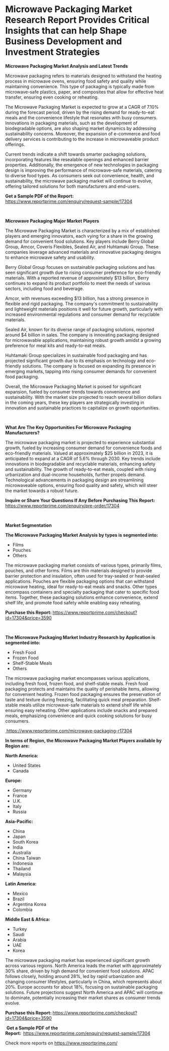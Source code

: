 <p><h1>Microwave Packaging Market Research Report Provides Critical Insights that can help Shape Business Development and Investment Strategies</h1></p><p><strong>Microwave Packaging Market Analysis and Latest Trends</strong></p>
<p><p>Microwave packaging refers to materials designed to withstand the heating process in microwave ovens, ensuring food safety and quality while maintaining convenience. This type of packaging is typically made from microwave-safe plastics, paper, and composites that allow for effective heat transfer, ensuring even cooking or reheating.</p><p>The Microwave Packaging Market is expected to grow at a CAGR of 7.10% during the forecast period, driven by the rising demand for ready-to-eat meals and the convenience lifestyle that resonates with busy consumers. Innovations in packaging materials, such as the development of biodegradable options, are also shaping market dynamics by addressing sustainability concerns. Moreover, the expansion of e-commerce and food delivery services is contributing to the increase in microwaveable product offerings. </p><p>Current trends indicate a shift towards smarter packaging solutions, incorporating features like resealable openings and enhanced barrier properties. Additionally, the emergence of new technologies in packaging design is improving the performance of microwave-safe materials, catering to diverse food types. As consumers seek out convenience, health, and sustainability, the microwave packaging market will continue to evolve, offering tailored solutions for both manufacturers and end-users.</p></p>
<p><strong>Get a Sample PDF of the Report:&nbsp;</strong> <a href="https://www.reportprime.com/enquiry/request-sample/17304?utm_campaign=2279&utm_medium=2&utm_source=Github&utm_content=ia&utm_term=18032025&utm_id=microwave-packaging">https://www.reportprime.com/enquiry/request-sample/17304</a></p>
<p>&nbsp;</p>
<p><strong>Microwave Packaging Major Market Players</strong></p>
<p><p>The Microwave Packaging Market is characterized by a mix of established players and emerging innovators, each vying for a share in the growing demand for convenient food solutions. Key players include Berry Global Group, Amcor, Coveris Flexibles, Sealed Air, and Huhtamaki Group. These companies leverage advanced materials and innovative packaging designs to enhance microwave safety and usability.</p><p>Berry Global Group focuses on sustainable packaging solutions and has seen significant growth due to rising consumer preference for eco-friendly materials. With a reported revenue of approximately $13 billion, Berry continues to expand its product portfolio to meet the needs of various sectors, including food and beverage.</p><p>Amcor, with revenues exceeding $13 billion, has a strong presence in flexible and rigid packaging. The company's commitment to sustainability and lightweight materials positions it well for future growth, particularly with increased environmental regulations and consumer demand for recyclable materials.</p><p>Sealed Air, known for its diverse range of packaging solutions, reported around $4 billion in sales. The company is innovating packaging designed for microwavable applications, maintaining robust growth amidst a growing preference for meal kits and ready-to-eat meals.</p><p>Huhtamaki Group specializes in sustainable food packaging and has projected significant growth due to its emphasis on technology and eco-friendly solutions. The company is focused on expanding its presence in emerging markets, tapping into rising consumer demands for convenient food packaging.</p><p>Overall, the Microwave Packaging Market is poised for significant expansion, fueled by consumer trends towards convenience and sustainability. With the market size projected to reach several billion dollars in the coming years, these key players are strategically investing in innovation and sustainable practices to capitalize on growth opportunities.</p></p>
<p>&nbsp;</p>
<p><strong>What Are The Key Opportunities For Microwave Packaging Manufacturers?</strong></p>
<p><p>The microwave packaging market is projected to experience substantial growth, fueled by increasing consumer demand for convenience foods and eco-friendly materials. Valued at approximately $25 billion in 2023, it is anticipated to expand at a CAGR of 5.6% through 2030. Key trends include innovations in biodegradable and recyclable materials, enhancing safety and sustainability. The growth of ready-to-eat meals, coupled with rising urbanization and dual-income households, further propels demand. Technological advancements in packaging design are streamlining microwaveable options, ensuring food quality and safety, which will steer the market towards a robust future.</p></p>
<p><strong>Inquire or Share Your Questions If Any Before Purchasing This Report:</strong> <a href="https://www.reportprime.com/enquiry/pre-order/17304?utm_campaign=2279&utm_medium=2&utm_source=Github&utm_content=ia&utm_term=18032025&utm_id=microwave-packaging">https://www.reportprime.com/enquiry/pre-order/17304</a></p>
<p>&nbsp;</p>
<p><strong>Market Segmentation</strong></p>
<p><strong>The Microwave Packaging Market Analysis by types is segmented into:</strong></p>
<p><ul><li>Films</li><li>Pouches</li><li>Others</li></ul></p>
<p><p>The microwave packaging market consists of various types, primarily films, pouches, and other forms. Films are thin materials designed to provide barrier protection and insulation, often used for tray-sealed or heat-sealed applications. Pouches are flexible packaging options that can withstand microwave heating, ideal for ready-to-eat meals and snacks. Other types encompass containers and specialty packaging that cater to specific food items. Together, these packaging solutions enhance convenience, extend shelf life, and promote food safety while enabling easy reheating.</p></p>
<p><strong>Purchase this Report:&nbsp;</strong><a href="https://www.reportprime.com/checkout?id=17304&price=3590&utm_campaign=2279&utm_medium=2&utm_source=Github&utm_content=ia&utm_term=18032025&utm_id=microwave-packaging">https://www.reportprime.com/checkout?id=17304&price=3590</a></p>
<p>&nbsp;</p>
<p><strong>The Microwave Packaging Market Industry Research by Application is segmented into:</strong></p>
<p><ul><li>Fresh Food</li><li>Frozen Food</li><li>Shelf-Stable Meals</li><li>Others</li></ul></p>
<p><p>The microwave packaging market encompasses various applications, including fresh food, frozen food, and shelf-stable meals. Fresh food packaging protects and maintains the quality of perishable items, allowing for convenient heating. Frozen food packaging ensures the preservation of taste and texture during freezing, facilitating quick meal preparation. Shelf-stable meals utilize microwave-safe materials to extend shelf life while ensuring easy reheating. Other applications include snacks and prepared meals, emphasizing convenience and quick cooking solutions for busy consumers.</p></p>
<p><a href="https://www.reportprime.com/microwave-packaging-r17304?utm_campaign=2279&utm_medium=2&utm_source=Github&utm_content=ia&utm_term=18032025&utm_id=microwave-packaging">&nbsp;https://www.reportprime.com/microwave-packaging-r17304</a></p>
<p><strong>In terms of Region, the Microwave Packaging Market Players available by Region are:</strong></p>
<p>
    <p> <strong> North America: </strong>
        <ul>
            <li>United States</li>
            <li>Canada</li>
        </ul>
        </p> 
    <p> <strong> Europe: </strong>
        <ul>
            <li>Germany</li>
            <li>France</li>
            <li>U.K.</li>
            <li>Italy</li>
            <li>Russia</li>
        </ul>
        </p> 
    <p> <strong> Asia-Pacific: </strong>
        <ul>
            <li>China</li>
            <li>Japan</li>
            <li>South Korea</li>
            <li>India</li>
            <li>Australia</li>
            <li>China Taiwan</li>
            <li>Indonesia</li>
            <li>Thailand</li>
            <li>Malaysia</li>
        </ul>
        </p> 
    <p> <strong> Latin America: </strong>
        <ul>
            <li>Mexico</li>
            <li>Brazil</li>
            <li>Argentina Korea</li>
            <li>Colombia</li>
        </ul>
        </p> 
    <p> <strong> Middle East & Africa: </strong>
        <ul>
            <li>Turkey</li>
            <li>Saudi</li>
            <li>Arabia</li>
            <li>UAE</li>
            <li>Korea</li>
        </ul>
    </p>
    </p>
<p><p>The microwave packaging market has experienced significant growth across various regions. North America leads the market with approximately 30% share, driven by high demand for convenient food solutions. APAC follows closely, holding around 28%, led by rapid urbanization and changing consumer lifestyles, particularly in China, which represents about 20%. Europe accounts for about 18%, focusing on sustainable packaging solutions. Future projections suggest North America and APAC will continue to dominate, potentially increasing their market shares as consumer trends evolve.</p></p>
<p><strong>Purchase this Report: </strong><a href="https://www.reportprime.com/checkout?id=17304&price=3590&utm_campaign=2279&utm_medium=2&utm_source=Github&utm_content=ia&utm_term=18032025&utm_id=microwave-packaging">https://www.reportprime.com/checkout?id=17304&price=3590</a></p>
<p>&nbsp;<strong>Get a Sample PDF of the Report:&nbsp;&nbsp;</strong><a href="https://www.reportprime.com/enquiry/request-sample/17304?utm_campaign=2279&utm_medium=2&utm_source=Github&utm_content=ia&utm_term=18032025&utm_id=microwave-packaging">https://www.reportprime.com/enquiry/request-sample/17304</a></p>
<p><strong></strong></p>
<p>Check more reports on <a href="https://www.reportprime.com/?utm_campaign=2279&utm_medium=2&utm_source=Github&utm_content=ia&utm_term=18032025&utm_id=microwave-packaging">https://www.reportprime.com/</a></p>